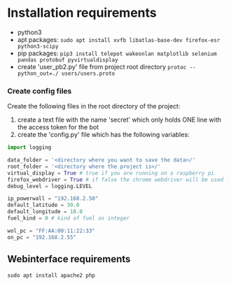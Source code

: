 # Installation requirements
- python3
- apt packages: ``sudo apt install xvfb libatlas-base-dev firefox-esr python3-scipy``
- pip packages: ```pip3 install telepot wakeonlan matplotlib selenium pandas protobuf pyvirtualdisplay```
- create 'user_pb2.py' file from project root directory ``protoc --python_out=./ users/users.proto``

### Create config files
Create the following files in the root directory of the project:
1. create a text file with the name 'secret' which only holds ONE line with the access token for the bot
2. create the 'config.py' file which has the following variables:
```python
import logging

data_folder = '<directory where you want to save the data>/'
root_folder = '<directory where the project is>/'
virtual_display = True # true if you are running on a raspberry pi
firefox_webdriver = True # if false the chrome webdriver will be used
debug_level = logging.LEVEL

ip_powerwall = "192.168.2.50"
default_latitude = 30.0
default_longitude = 10.0
fuel_kind = 0 # kind of fuel as integer

wol_pc = "FF:AA:00:11:22:33"
on_pc = "192.168.2.55"
```

## Webinterface requirements
``sudo apt install apache2 php``